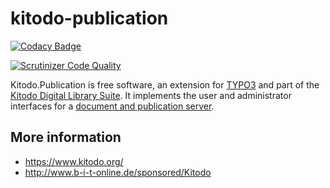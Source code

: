 # kitodo-publication

[![Codacy Badge](https://api.codacy.com/project/badge/Grade/bce3bc0c744f46acae307b3f81e704b4)](https://www.codacy.com/app/claussni/kitodo-publication?utm_source=github.com&amp;utm_medium=referral&amp;utm_content=kitodo/kitodo-publication&amp;utm_campaign=Badge_Grade)

[![Scrutinizer Code Quality](https://scrutinizer-ci.com/g/kitodo/kitodo-publication/badges/quality-score.png?b=master)](https://scrutinizer-ci.com/g/kitodo/kitodo-publication/?branch=master)

Kitodo.Publication is free software, an extension for [TYPO3](https://typo3.org/) and part of the [Kitodo Digital Library Suite](https://en.wikipedia.org/wiki/Kitodo).
It implements the user and administrator interfaces for a [document and publication server](https://en.wikipedia.org/wiki/Institutional_repository).

## More information

* https://www.kitodo.org/
* http://www.b-i-t-online.de/sponsored/Kitodo
